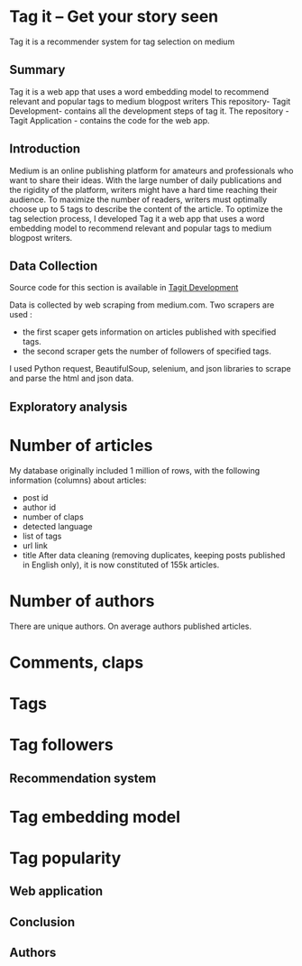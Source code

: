 # Tag it –  Get your story seen
Tag it is a recommender system for tag selection on medium

## Summary
Tag it is a web app that uses a word embedding model to recommend relevant and popular tags to medium blogpost writers
This repository- Tagit Development-  contains all the development steps of tag it.
The repository - Tagit Application - contains the code for the web app.

## Introduction
Medium is an online publishing platform for amateurs and professionals who want to share their ideas. With the large number of daily publications and the rigidity of the platform, writers might have a hard time reaching their audience. To maximize the number of readers, writers must optimally choose up to 5 tags to describe the content of the article. To optimize the tag selection process, I developed Tag it a web app that uses a word embedding model to recommend relevant and popular tags to medium blogpost writers.

## Data Collection
Source code for this section is available in [Tagit Development](https://github.com/LlineA/Insight/tree/master/Tagit%20Development) 

Data is collected by web scraping from medium.com. 
Two scrapers are used :
 - the first scaper gets information on articles published with specified tags. 
 - the second scraper gets the number of followers of specified tags.
 
I used Python request, BeautifulSoup, selenium, and json libraries to scrape and parse the html and json data.

## Exploratory analysis
# Number of articles

My database originally included 1 million of rows, with the following information (columns) about articles:
- post id
- author id
- number of claps
- detected language
- list of tags
- url link
- title
After data cleaning (removing duplicates, keeping posts published in English only), it is now constituted of 155k articles.

# Number of authors
There are  unique authors. On average authors published articles.

# Comments, claps
# Tags
# Tag followers
## Recommendation system
# Tag embedding model
# Tag popularity
## Web application
## Conclusion
## Authors
